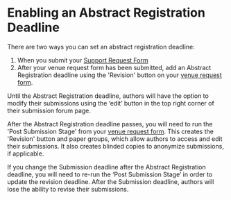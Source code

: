 # Enabling an Abstract Registration Deadline

There are two ways you can set an abstract registration deadline:&#x20;

1. When you submit your [Support Request Form](creating-your-venue-instance-submitting-a-venue-request-form.md)
2. After your venue request form has been submitted, add an Abstract Registration deadline using the 'Revision' button on your [venue request form](navigating-your-venue-pages.md#venue-request-form).

Until the Abstract Registration deadline, authors will have the option to modify their submissions using the ‘edit’ button in the top right corner of their submission forum page.

After the Abstract Registration deadline passes, you will need to run the 'Post Submission Stage' from your [venue request form](navigating-your-venue-pages.md#venue-request-form). This creates the 'Revision' button and paper groups, which allow authors to access and edit their submissions. It also creates blinded copies to anonymize submissions, if applicable.&#x20;

If you change the Submission deadline after the Abstract Registration deadline, you will need to re-run the ‘Post Submission Stage’ in order to update the revision deadline. After the Submission deadline, authors will lose the ability to revise their submissions.&#x20;
